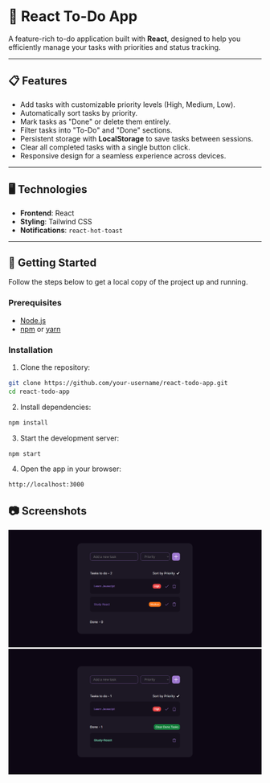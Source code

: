 # 📝 React To-Do App

A feature-rich to-do application built with **React**, designed to help you efficiently manage your tasks with priorities and status tracking.

---

## 📋 Features

- Add tasks with customizable priority levels (High, Medium, Low).
- Automatically sort tasks by priority.
- Mark tasks as "Done" or delete them entirely.
- Filter tasks into "To-Do" and "Done" sections.
- Persistent storage with **LocalStorage** to save tasks between sessions.
- Clear all completed tasks with a single button click.
- Responsive design for a seamless experience across devices.

---

## 🖥️ Technologies

- **Frontend**: React
- **Styling**: Tailwind CSS
- **Notifications**: `react-hot-toast`

---

## 🚀 Getting Started

Follow the steps below to get a local copy of the project up and running.

### Prerequisites

- [Node.js](https://nodejs.org/)
- [npm](https://www.npmjs.com/) or [yarn](https://yarnpkg.com/)

### Installation

1. Clone the repository:

```bash
git clone https://github.com/your-username/react-todo-app.git
cd react-todo-app
```

2. Install dependencies:

```bash
npm install
```

3. Start the development server:

```bash
npm start
```

4. Open the app in your browser:

```bash
http://localhost:3000
```

## 📷 Screenshots

![Screenshot](/public/screenshot1.png)
![Screenshot](/public/screenshot2.png)
